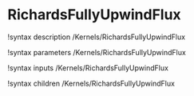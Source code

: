 <!-- MOOSE Documentation Stub: Remove this when content is added. -->

# RichardsFullyUpwindFlux
!syntax description /Kernels/RichardsFullyUpwindFlux

!syntax parameters /Kernels/RichardsFullyUpwindFlux

!syntax inputs /Kernels/RichardsFullyUpwindFlux

!syntax children /Kernels/RichardsFullyUpwindFlux
